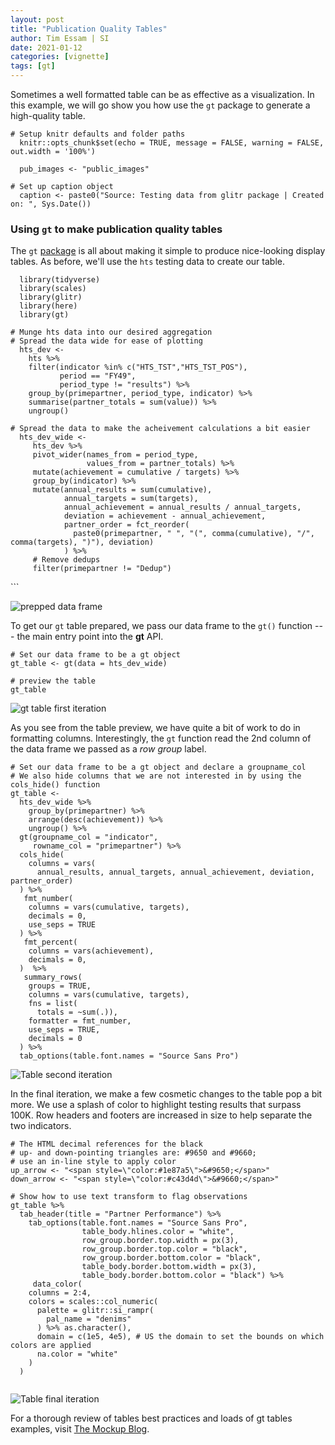 ```yaml
---
layout: post
title: "Publication Quality Tables"
author: Tim Essam | SI
date: 2021-01-12
categories: [vignette]
tags: [gt]
---
```


Sometimes a well formatted table can be as effective as a visualization. In this example, we will go show you how use the `gt` package to generate a high-quality table.

```{r}
# Setup knitr defaults and folder paths
  knitr::opts_chunk$set(echo = TRUE, message = FALSE, warning = FALSE, out.width = '100%')
  
  pub_images <- "public_images"

# Set up caption object
  caption <- paste0("Source: Testing data from glitr package | Created on: ", Sys.Date())
```

### Using `gt` to make publication quality tables

The `gt` [package](s%20all%20about%20making%20it%20simple%20to%20produce%20nice-looking%20display%20tables) is all about making it simple to produce nice-looking display tables. As before, we'll use the `hts` testing data to create our table.

```{r}
  library(tidyverse)
  library(scales)
  library(glitr)
  library(here)
  library(gt)

# Munge hts data into our desired aggregation
# Spread the data wide for ease of plotting
  hts_dev <- 
    hts %>% 
    filter(indicator %in% c("HTS_TST","HTS_TST_POS"),  
           period == "FY49", 
           period_type != "results") %>% 
    group_by(primepartner, period_type, indicator) %>% 
    summarise(partner_totals = sum(value)) %>% 
    ungroup()  

# Spread the data to make the acheivement calculations a bit easier
  hts_dev_wide <- 
     hts_dev %>% 
     pivot_wider(names_from = period_type, 
                 values_from = partner_totals) %>% 
     mutate(achievement = cumulative / targets) %>% 
     group_by(indicator) %>% 
     mutate(annual_results = sum(cumulative), 
            annual_targets = sum(targets), 
            annual_achievement = annual_results / annual_targets, 
            deviation = achievement - annual_achievement,
            partner_order = fct_reorder(
              paste0(primepartner, " ", "(", comma(cumulative), "/", comma(targets), ")"), deviation)
            ) %>% 
     # Remove dedups
     filter(primepartner != "Dedup")
```

\`\`\`

![prepped data frame](https://github.com/USAID-OHA-SI/pretty_in_grey40K/raw/main/examples/images/hts_dev_gt.png "prepped data frame")

To get our `gt` table prepared, we pass our data frame to the `gt()` function --- the main entry point into the **gt** API.

```{r}
# Set our data frame to be a gt object
gt_table <- gt(data = hts_dev_wide)

# preview the table
gt_table
```

![gt table first iteration](https://github.com/USAID-OHA-SI/pretty_in_grey40K/raw/main/examples/images/gt_iteration1.png "gt table first iteration")

As you see from the table preview, we have quite a bit of work to do in formatting columns. Interestingly, the `gt` function read the 2nd column of the data frame we passed as a *row group* label.

```{r}
# Set our data frame to be a gt object and declare a groupname_col
# We also hide columns that we are not interested in by using the cols_hide() function
gt_table <- 
  hts_dev_wide %>% 
    group_by(primepartner) %>% 
    arrange(desc(achievement)) %>% 
    ungroup() %>% 
  gt(groupname_col = "indicator", 
     rowname_col = "primepartner") %>% 
  cols_hide(
    columns = vars(
      annual_results, annual_targets, annual_achievement, deviation, partner_order)
  ) %>% 
   fmt_number(
    columns = vars(cumulative, targets),
    decimals = 0,
    use_seps = TRUE
  ) %>% 
   fmt_percent(
    columns = vars(achievement),
    decimals = 0,
  )  %>% 
   summary_rows(
    groups = TRUE,
    columns = vars(cumulative, targets),
    fns = list(
      totals = ~sum(.)),
    formatter = fmt_number,
    use_seps = TRUE,
    decimals = 0
  ) %>% 
  tab_options(table.font.names = "Source Sans Pro") 
```

![Table second iteration](images/gt_iteration2.png "Table second iteration")

In the final iteration, we make a few cosmetic changes to the table pop a bit more. We use a splash of color to highlight testing results that surpass 100K. Row headers and footers are increased in size to help separate the two indicators.

```{r}
# The HTML decimal references for the black
# up- and down-pointing triangles are: #9650 and #9660;
# use an in-line style to apply color
up_arrow <- "<span style=\"color:#1e87a5\">&#9650;</span>"
down_arrow <- "<span style=\"color:#c43d4d\">&#9660;</span>"

# Show how to use text transform to flag observations
gt_table %>% 
  tab_header(title = "Partner Performance") %>% 
    tab_options(table.font.names = "Source Sans Pro",
                table_body.hlines.color = "white",
                row_group.border.top.width = px(3),
                row_group.border.top.color = "black",
                row_group.border.bottom.color = "black",
                table_body.border.bottom.width = px(3),
                table_body.border.bottom.color = "black") %>% 
     data_color(
    columns = 2:4,
    colors = scales::col_numeric(
      palette = glitr::si_rampr(  
        pal_name = "denims"
      ) %>% as.character(),
      domain = c(1e5, 4e5), # US the domain to set the bounds on which colors are applied
      na.color = "white"
    )
  )
  
```

![Table final iteration](images/Table%20final%20iteration.png "Table final iteration")

For a thorough review of tables best practices and loads of gt tables examples, visit [The Mockup Blog](https://themockup.blog/posts/2020-09-04-10-table-rules-in-r/).
